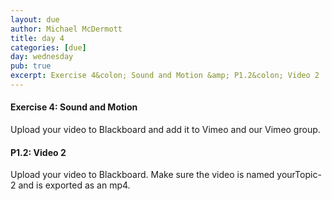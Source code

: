 ```yaml
---
layout: due
author: Michael McDermott
title: day 4
categories: [due]
day: wednesday
pub: true
excerpt: Exercise 4&colon; Sound and Motion &amp; P1.2&colon; Video 2
---
```

#### Exercise 4: Sound and Motion
Upload your video to Blackboard and add it to Vimeo and our Vimeo group.

#### P1.2: Video 2
Upload your video to Blackboard. Make sure the video is named yourTopic-2 and is exported as an mp4.
